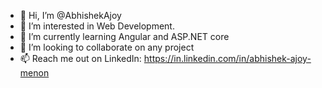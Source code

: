 - 👋 Hi, I’m @AbhishekAjoy
- 👀 I’m interested in Web Development.
- 🌱 I’m currently learning Angular and ASP.NET core
- 💞️ I’m looking to collaborate on any project
- 📫 Reach me out on LinkedIn: https://in.linkedin.com/in/abhishek-ajoy-menon

<!---
AbhishekAjoy/AbhishekAjoy is a ✨ special ✨ repository because its `README.md` (this file) appears on your GitHub profile.
You can click the Preview link to take a look at your changes.
--->
